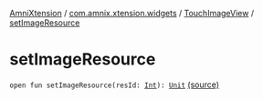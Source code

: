 [AmniXtension](../../index.md) / [com.amnix.xtension.widgets](../index.md) / [TouchImageView](index.md) / [setImageResource](./set-image-resource.md)

# setImageResource

`open fun setImageResource(resId: `[`Int`](https://kotlinlang.org/api/latest/jvm/stdlib/kotlin/-int/index.html)`): `[`Unit`](https://kotlinlang.org/api/latest/jvm/stdlib/kotlin/-unit/index.html) [(source)](https://github.com/AmniX/AmniXTension/tree/master/AmniXtension/src/main/java/com/amnix/xtension/widgets/TouchImageView.java#L196)